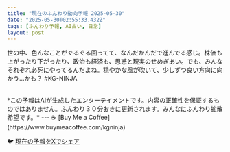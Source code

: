 ```yaml
---
title: "現在のふんわり動向予報 2025-05-30"
date: "2025-05-30T02:55:33.432Z"
tags: [ふんわり予報, AI占い, 日常]
layout: post
---
```



世の中、色んなことがぐるぐる回ってて、なんだかんだで進んでる感じ。株価も上がったり下がったり、政治も経済も、思惑と現実のせめぎあい。でも、みんなそれぞれ必死にやってるんだよね。穏やかな風が吹いて、少しずつ良い方向に向かう…かも？  #KG-NINJA

<br>
*この予報はAIが生成したエンターテイメントです。内容の正確性を保証するものではありません。ふんわり３０分おきに更新されます。みんなにふんわり拡散希望です。*
---
☕️ [Buy Me a Coffee](https://www.buymeacoffee.com/kgninja)

🐦 [現在の予報をXでシェア](https://twitter.com/intent/tweet?text=%E7%8F%BE%E5%9C%A8%E3%81%AE%E3%81%B5%E3%82%93%E3%82%8F%E3%82%8A%E4%BA%88%E5%A0%B1%3A%20%E3%80%8C%E4%B8%96%E3%81%AE%E4%B8%AD%E3%80%81%E8%89%B2%E3%82%93%E3%81%AA%E3%81%93%E3%81%A8%E3%81%8C%E3%81%90%E3%82%8B%E3%81%90%E3%82%8B%E5%9B%9E%E3%81%A3%E3%81%A6%E3%81%A6%E3%80%81%E3%81%AA%E3%82%93%E3%81%A0%E3%81%8B%E3%82%93%E3%81%A0%E3%81%A7%E9%80%B2%E3%82%93%E3%81%A7%E3%82%8B%E6%84%9F%E3%81%98%E3%80%82%E3%80%8D%23KG-NINJA%20%E7%B6%9A%E3%81%8D%E3%81%AF%E3%83%96%E3%83%AD%E3%82%B0%E3%81%A7%EF%BC%81%F0%9F%91%87&url=https%3A%2F%2Fkg-ninja.github.io%2FFunwariyoso%2F)
